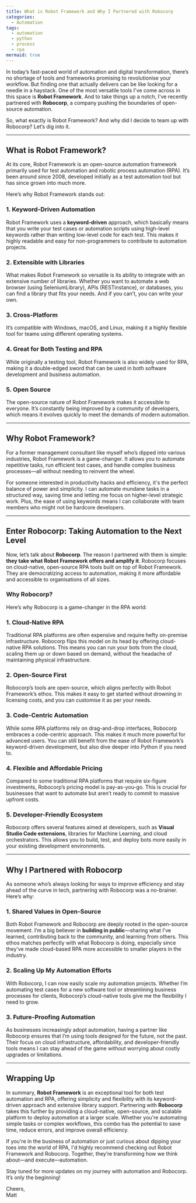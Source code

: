 ```yaml
---
title: What is Robot Framework and Why I Partnered with Robocorp
categories:
  - Automation
tags:
  - automation
  - python
  - process
  - rpa
mermaid: true
---
```

In today’s fast-paced world of automation and digital transformation, there’s no shortage of tools and frameworks promising to revolutionise your workflow. But finding one that actually delivers can be like looking for a needle in a haystack. One of the most versatile tools I've come across in this space is **Robot Framework**. And to take things up a notch, I've recently partnered with **Robocorp**, a company pushing the boundaries of open-source automation. 

So, what exactly is Robot Framework? And why did I decide to team up with Robocorp? Let’s dig into it.

---

## What is Robot Framework?

At its core, Robot Framework is an open-source automation framework primarily used for test automation and robotic process automation (RPA). It’s been around since 2008, developed initially as a test automation tool but has since grown into much more.

Here’s why Robot Framework stands out:

### 1. **Keyword-Driven Automation**
Robot Framework uses a **keyword-driven** approach, which basically means that you write your test cases or automation scripts using high-level keywords rather than writing low-level code for each test. This makes it highly readable and easy for non-programmers to contribute to automation projects. 

### 2. **Extensible with Libraries**
What makes Robot Framework so versatile is its ability to integrate with an extensive number of libraries. Whether you want to automate a web browser (using SeleniumLibrary), APIs (RESTinstance), or databases, you can find a library that fits your needs. And if you can’t, you can write your own.

### 3. **Cross-Platform**
It’s compatible with Windows, macOS, and Linux, making it a highly flexible tool for teams using different operating systems.

### 4. **Great for Both Testing and RPA**
While originally a testing tool, Robot Framework is also widely used for RPA, making it a double-edged sword that can be used in both software development and business automation.

### 5. **Open Source**
The open-source nature of Robot Framework makes it accessible to everyone. It’s constantly being improved by a community of developers, which means it evolves quickly to meet the demands of modern automation.

---

## Why Robot Framework?

For a former management consultant like myself who’s dipped into various industries, Robot Framework is a game-changer. It allows you to automate repetitive tasks, run efficient test cases, and handle complex business processes—all without needing to reinvent the wheel. 

For someone interested in productivity hacks and efficiency, it's the perfect balance of power and simplicity. I can automate mundane tasks in a structured way, saving time and letting me focus on higher-level strategic work. Plus, the ease of using keywords means I can collaborate with team members who might not be hardcore developers.

---

## Enter Robocorp: Taking Automation to the Next Level

Now, let’s talk about **Robocorp**. The reason I partnered with them is simple: **they take what Robot Framework offers and amplify it**. Robocorp focuses on cloud-native, open-source RPA tools built on top of Robot Framework. They are democratizing access to automation, making it more affordable and accessible to organisations of all sizes.

### Why Robocorp?

Here’s why Robocorp is a game-changer in the RPA world:

### 1. **Cloud-Native RPA**
Traditional RPA platforms are often expensive and require hefty on-premise infrastructure. Robocorp flips this model on its head by offering cloud-native RPA solutions. This means you can run your bots from the cloud, scaling them up or down based on demand, without the headache of maintaining physical infrastructure.

### 2. **Open-Source First**
Robocorp’s tools are open-source, which aligns perfectly with Robot Framework’s ethos. This makes it easy to get started without drowning in licensing costs, and you can customise it as per your needs.

### 3. **Code-Centric Automation**
While some RPA platforms rely on drag-and-drop interfaces, Robocorp embraces a code-centric approach. This makes it much more powerful for advanced users. You can still benefit from the ease of Robot Framework’s keyword-driven development, but also dive deeper into Python if you need to.

### 4. **Flexible and Affordable Pricing**
Compared to some traditional RPA platforms that require six-figure investments, Robocorp’s pricing model is pay-as-you-go. This is crucial for businesses that want to automate but aren’t ready to commit to massive upfront costs.

### 5. **Developer-Friendly Ecosystem**
Robocorp offers several features aimed at developers, such as **Visual Studio Code extensions**, libraries for Machine Learning, and cloud orchestrators. This allows you to build, test, and deploy bots more easily in your existing development environments.

---

## Why I Partnered with Robocorp

As someone who’s always looking for ways to improve efficiency and stay ahead of the curve in tech, partnering with Robocorp was a no-brainer. Here’s why:

### 1. **Shared Values in Open-Source**
Both Robot Framework and Robocorp are deeply rooted in the open-source movement. I’m a big believer in **building in public**—sharing what I’ve learned, contributing back to the community, and learning from others. This ethos matches perfectly with what Robocorp is doing, especially since they’ve made cloud-based RPA more accessible to smaller players in the industry.

### 2. **Scaling Up My Automation Efforts**
With Robocorp, I can now easily scale my automation projects. Whether I’m automating test cases for a new software tool or streamlining business processes for clients, Robocorp’s cloud-native tools give me the flexibility I need to grow.

### 3. **Future-Proofing Automation**
As businesses increasingly adopt automation, having a partner like Robocorp ensures that I’m using tools designed for the future, not the past. Their focus on cloud infrastructure, affordability, and developer-friendly tools means I can stay ahead of the game without worrying about costly upgrades or limitations.

---

## Wrapping Up

In summary, **Robot Framework** is an exceptional tool for both test automation and RPA, offering simplicity and flexibility with its keyword-driven approach and extensive library support. Partnering with **Robocorp** takes this further by providing a cloud-native, open-source, and scalable platform to deploy automation at a larger scale. Whether you're automating simple tasks or complex workflows, this combo has the potential to save time, reduce errors, and improve overall efficiency.

If you're in the business of automation or just curious about dipping your toes into the world of RPA, I'd highly recommend checking out Robot Framework and Robocorp. Together, they’re transforming how we think about—and execute—automation.

Stay tuned for more updates on my journey with automation and Robocorp. It’s only the beginning! 

Cheers,  
Matt